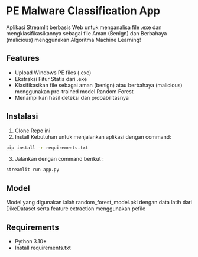# PE Malware Classification App

Aplikasi Streamlit berbasis Web untuk menganalisa file .exe dan mengklasifikasikannya sebagai file Aman (Benign) dan Berbahaya (malicious) menggunakan Algoritma Machine Learning!

## Features

- Upload Windows PE files (.exe)
- Ekstraksi Fitur Statis dari .exe
- Klasifikasikan file sebagai aman (benign) atau berbahaya (malicious) menggunakan pre-trained model Random Forest
- Menampilkan hasil deteksi dan probabilitasnya

## Instalasi

1. Clone Repo ini
2. Install Kebutuhan untuk menjalankan aplikasi dengan command:

```bash
pip install -r requirements.txt
```

3. Jalankan dengan command berikut :

```bash
streamlit run app.py
```

## Model

Model yang digunakan ialah random_forest_model.pkl dengan data latih dari DikeDataset serta feature extraction menggunakan pefile

## Requirements

- Python 3.10+
- Install requirements.txt
